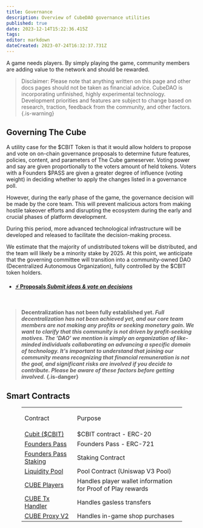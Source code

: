 ```yaml
---
title: Governance
description: Overview of CubeDAO governance utilities
published: true
date: 2023-12-14T15:22:36.415Z
tags: 
editor: markdown
dateCreated: 2023-07-24T16:32:37.731Z
---
```



A game needs players. By simply playing the game, community members are adding value to the network and should be rewarded.


> Disclaimer: Please note that anything written on this page and other docs pages should not be taken as financial advice. CubeDAO is incorporating unfinished, highly experimental technology. Development priorities and features are subject to change based on research, traction, feedback from the community, and other factors.
{.is-warning}




 ## Governing The Cube
A utility case for the $CBIT Token is that it would allow holders to propose and vote on on-chain governance proposals to determine future features, policies, content, and parameters of The Cube gameserver. Voting power and say are given proportionally to the voters amount of held tokens. Voters with a Founders $PASS are given a greater degree of influence (voting weight) in deciding whether to apply the changes listed in a governance poll.
  
However, during the early phase of the game, the governance decision will be made by the core team. This will prevent malicious actors from making hostile takeover efforts and disrupting the ecosystem during the early and crucial phases of platform development.

During this period, more advanced technological infrastructure will be developed and released to facilitate the decision-making process.

We estimate that the majority of undistributed tokens will be distributed, and the team will likely be a minority stake by 2025. At this point, we anticipate that the governing committee will transition into a community-owned DAO (Decentralized Autonomous Organization), fully controlled by the $CBIT token holders.
<h4><ul class="links-list">
    <li>
        <a href="https://proposals.cubedao.net/#/" class="blue-text">
            ⚡ Proposals <em> Submit ideas & vote on decisions </em>
        </a>
    </li>
</ul>
<br>
  
> **Decentralization has not been fully established yet.**
>*Full decentralization has not been achieved yet, and our core team members are not making any profits or seeking monetary gain. We want to clarify that this community is not driven by profit-seeking motives.  The 'DAO' we mention is simply an organization of like-minded individuals collaborating on advancing a specific domain of technology. It's important to understand that joining our community means recognizing that financial remuneration is not the goal, and significant risks are involved if you decide to contribute. Please be aware of these factors before getting involved.*
{.is-danger}
  


## Smart Contracts


<figure class="table">
  <table>
    <tbody>
      <tr>
        <td>
          <p>Contract</p>
        </td>
        <td>
          <p>Purpose</p>
        </td>
      </tr>
      <tr>
        <td><a href="https://polygonscan.com/token/0x4c989b872e96c37bc6fcb2f0fe5fdcabecc405a2">Cubit ($CBIT)</a></td>
        <td>$CBIT contract - ERC-20</td>
      </tr>
      <tr>
        <td><a href="https://polygonscan.com/address/0x7ed7a705026ffc9a8a6273422b4a77733100acb9">Founders Pass</a></td>
        <td>Founders Pass - ERC-721</td>
      </tr>
      <tr>
        <td><a href="https://polygonscan.com/address/0xe9a51d1a90341f4d68b801125b67d24c908733f2">Founders Pass Staking</a></td>
        <td>Staking Contract</td>
      </tr>
      <tr>
        <td><a href="https://polygonscan.com/address/0xE16B797BDC944e9C60Fc37539303c6876e423c13">Liquidity Pool</a></td>
        <td>Pool Contract (Uniswap V3 Pool)</td>
      </tr>
      <tr>
        <td><a href="https://polygonscan.com/address/0x3f5f52150515e26ba76c914489aa030e6272894f">CUBE Players</a></td>
        <td>Handles player wallet information for Proof of Play rewards</td>
      </tr>
      <tr>
        <td><a href="https://polygonscan.com/address/0x20723de8e6ab77181bef9478f7c3cf4f44698e69">CUBE Tx Handler</a></td>
        <td>Handles gasless transfers</td>
      </tr>
      <tr>
        <td><a href="https://polygonscan.com/address/0xbf476ae0127d6128d77790ffb3299c42bd8f2d4f">CUBE Proxy V2</a></td>
        <td>Handles in-game shop purchases</td>
      </tr>
    </tbody>
  </table>
</figure>